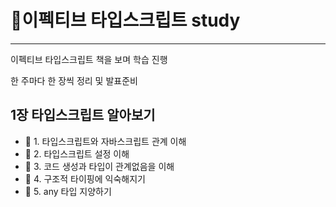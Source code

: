 
# 🎠이펙티브 타입스크립트 study
<hr/>
<p>이펙티브 타입스크립트 책을 보며 학습 진행</p>

한 주마다 한 장씩 정리 및 발표준비

## 1장 타입스크립트 알아보기
<ul>
  <li> 🍖 1. 타입스크립트와 자바스크립트 관계 이해 </li>
  <li> 🍖 2. 타입스크립트 설정 이해 </li>
  <li> 🍖 3. 코드 생성과 타입이 관계없음을 이해 </li>
  <li> 🍖 4. 구조적 타이핑에 익숙해지기 </li>
  <li> 🍖 5. any 타입 지양하기 </li>
</ul>
